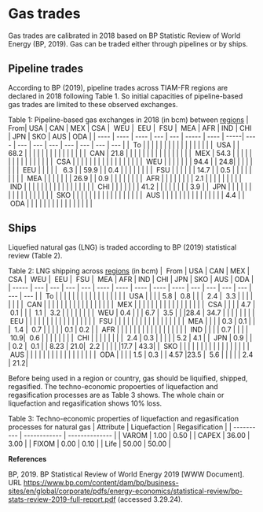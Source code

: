 # Gas trades

Gas trades are calibrated in 2018 based on BP Statistic Review of World Energy (BP, 2019). Gas can be traded either through pipelines or by ships.

## Pipeline trades

According to BP (2019), pipeline trades across TIAM-FR regions are declared in 2018 following Table 1. So initial capacities of pipeline-based gas trades are limited to these observed exchanges.

Table 1: Pipeline-based gas exchanges in 2018 (in bcm) between [regions](../spatial-representation/index.md)
|  From| USA  | CAN  | MEX | CSA |  WEU  |  EEU |  FSU |  MEA | AFR | IND | CHI | JPN | SKO | AUS | ODA |
| ---- | ---- | ---- | --- | --- | ----- | ---- | -----| ---- | --- | --- | --- | --- | --- | --- | --- |
|  To  |      |      |     |     |       |      |      |      |     |     |     |     |     |     |     |
|  USA |      | 68.2 |     |     |       |      |      |      |     |     |     |     |     |     |     |
|  CAN | 21.8 |      |     |     |       |      |      |      |     |     |     |     |     |     |     |
|  MEX | 54.3 |      |     |     |       |      |      |      |     |     |     |     |     |     |     |
|  CSA |      |      |     |     |       |      |      |      |     |     |     |     |     |     |     |
|  WEU |      |      |     |     |       |      | 94.4 |      | 24.8|     |     |     |     |     |     |
|  EEU |      |      |     |     |   6.3 |      | 59.9 |      | 0.4 |     |     |     |     |     |     |
|  FSU |      |      |     |     |       | 14.7 |      | 0.5  |     |     |     |     |     |     |     |
|  MEA |      |      |     |     |       |      | 26.9 |      | 0.9 |     |     |     |     |     |     |
|  AFR |      |      |     |     |       |      |      |  2.1 |     |     |     |     |     |     |     |
|  IND |      |      |     |     |       |      |      |      |     |     |     |     |     |     |     |
|  CHI |      |      |     |     |       |      | 41.2 |      |     |     |     |     |     |     | 3.9 |
|  JPN |      |      |     |     |       |      |      |      |     |     |     |     |     |     |     |
|  SKO |      |      |     |     |       |      |      |      |     |     |     |     |     |     |     |
|  AUS |      |      |     |     |       |      |      |      |     |     |     |     |     |     | 4.4 |
|  ODA |      |      |     |     |       |      |      |      |     |     |     |     |     |     |     |

## Ships

Liquefied natural gas (LNG) is traded according to BP (2019) statistical review (Table 2).

Table 2: LNG shipping across [regions](../spatial-representation/index.md) (in bcm)
|  From | USA | CAN | MEX | CSA |  WEU |  EEU |  FSU |  MEA | AFR  | IND | CHI | JPN | SKO | AUS | ODA |
| ----- | --- | --- | --- | --- | ---- | ---- | ---- | ---- | ---- | --- | --- | --- | --- | --- | --- |
|  To   |     |     |     |     |      |      |      |      |      |     |     |     |     |     |     |
|  USA  |     |     |     | 5.8 |  0.8 |      |      |  2.4 |  3.3 |     |     |     |     |     |     |
|  CAN  |     |     |     |     |      |      |      |      |      |     |     |     |     |     |     |
|  MEX  |     |     |     |     |      |      |      |      |      |     |     |     |     |     |     |
|  CSA  |     |     |     | 4.7 |  0.1 |      |      |  1.1 |  3.2 |     |     |     |     |     |     |
|  WEU  | 0.4 |     |     | 6.7 |  3.5 |      |      |28.4  | 34.7 |     |     |     |     |     |     |
|  EEU  |     |     |     |     |      |      |      |      |      |     |     |     |     |     |     |
|  FSU  |     |     |     |     |      |      |      |      |      |     |     |     |     |     |     |
|  MEA  |     |     |     | 0.3 |  0.1 |      |      |  1.4 |  0.7 |     |     |     |     | 0.1 | 0.2 |
|  AFR  |     |     |     |     |      |      |      |      |      |     |     |     |     |     |     |
|  IND  |     |     |     | 0.7 |      |      |      |  10.9|  0.6 |     |     |     |     |     |     |
|  CHI  |     |     |     |     |      |      |      |  2.4 |  0.3 |     |     |     |     | 5.2 | 4.1 |
|  JPN  | 0.9 |     |     | 0.2 |  0.1 |      | 8.23 |  21.0|  2.2 |     |     |     |     |17.7 | 43.3|
|  SKO  |     |     |     |     |      |      |      |      |      |     |     |     |     |     |     |
|  AUS  |     |     |     |     |      |      |      |      |      |     |     |     |     |     |     |
|  ODA  |     |     |     | 1.5 |  0.3 |      | 4.57 |23.5  |  5.6 |     |     |     |     | 2.4 | 21.2|

Before being used in a region or country, gas should be liquified, shipped, regasified. The techno-economic propoerties of liquefaction and regasification processes are as Table 3 shows. The whole chain or liquefaction and regasification shows 10% loss.

Table 3: Techno-economic properties of liquefaction and regasification processes for natural gas
| Attribute  | Liquefaction | Regasification |
| ---------- | ------------ | -------------- |
| VAROM      | 1.00         | 0.50           |
| CAPEX      | 36.00        | 3.00           |
| FIXOM      | 0.00         | 0.10           |
| Life       | 50.00        | 50.00          |

**References**

BP, 2019. BP Statistical Review of World Energy 2019 \[WWW Document\]. URL https://www.bp.com/content/dam/bp/business-sites/en/global/corporate/pdfs/energy-economics/statistical-review/bp-stats-review-2019-full-report.pdf (accessed 3.29.24).
